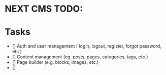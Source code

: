 # NEXT CMS TODO:

# Tasks
- [] Auth and user management ( login, logout, register, forgot password, etc )
- [] Content management (eg. posts, pages, categories, tags, etc.)
- [] Page builder (e.g. blocks, images, etc.)
- []
